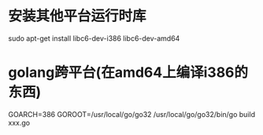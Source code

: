# 安装其他平台运行时库
sudo apt-get install libc6-dev-i386 libc6-dev-amd64

# golang跨平台(在amd64上编译i386的东西)
GOARCH=386 GOROOT=/usr/local/go/go32 /usr/local/go/go32/bin/go build xxx.go